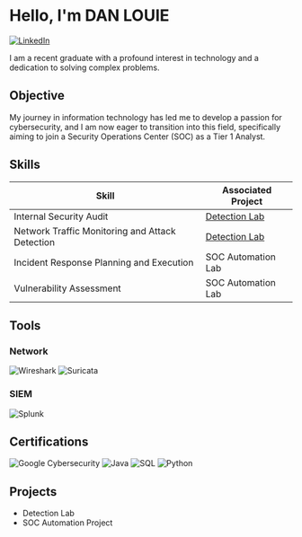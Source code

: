 # Hello, I'm DAN LOUIE

[![LinkedIn](https://img.shields.io/badge/-LinkedIn-0072b1?&style=for-the-badge&logo=linkedin&logoColor=white)](https://linkedin.com)

I am a recent graduate with a profound interest in technology and a dedication to solving complex problems.

## Objective

My journey in information technology has led me to develop a passion for cybersecurity, and I am now eager to transition into this field, specifically aiming to join a Security Operations Center (SOC) as a Tier 1 Analyst.

## Skills

| Skill                                         | Associated Project         |
|-----------------------------------------------|----------------------------|
| Internal Security Audit                       | [Detection Lab](https://google.com) |
| Network Traffic Monitoring and Attack Detection | [Detection Lab](https://google.com) |
| Incident Response Planning and Execution      | SOC Automation Lab |
| Vulnerability Assessment                      | SOC Automation Lab |

## Tools

### Network
![Wireshark](https://img.shields.io/badge/-Wireshark-1679A7?&style=for-the-badge&logo=Wireshark&logoColor=white)
![Suricata](https://img.shields.io/badge/-Suricata-EF3B2D?&style=for-the-badge&logo=Suricata&logoColor=white)

### SIEM
![Splunk](https://img.shields.io/badge/-Splunk-000000?&style=for-the-badge&logo=Splunk&logoColor=white)

## Certifications
![Google Cybersecurity](https://img.shields.io/badge/-Google%20Cybersecurity-4285F4?style=for-the-badge&logo=Google&logoColor=white)
![Java](https://img.shields.io/badge/-Java-FB6D28?style=for-the-badge&logo=Java&logoColor=white)
![SQL](https://img.shields.io/badge/-SQL-00758F?style=for-the-badge&logo=MySQL&logoColor=white)
![Python](https://img.shields.io/badge/-Python-3776AB?style=for-the-badge&logo=Python&logoColor=white)

## Projects
- Detection Lab
- SOC Automation Project
